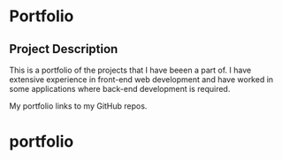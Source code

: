 # Portfolio

## Project Description

This is a portfolio of the projects that I have beeen a part of. I have extensive experience in front-end web development and have worked in some applications where back-end development is required.

My portfolio links to my GitHub repos.

# portfolio
